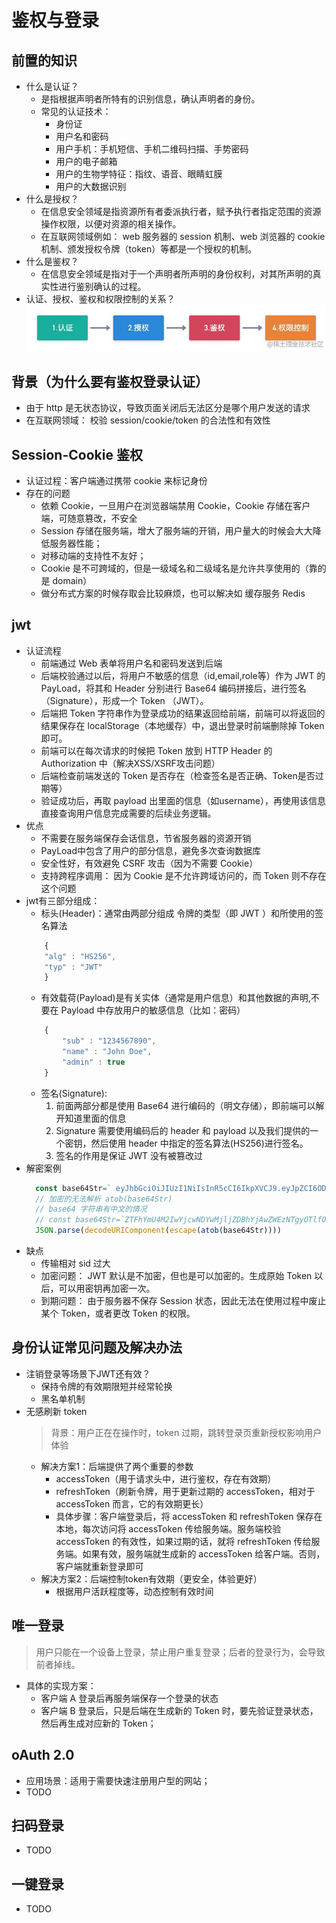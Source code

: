 # 鉴权与登录
## 前置的知识
* 什么是认证？
  - 是指根据声明者所特有的识别信息，确认声明者的身份。
  + 常见的认证技术：
    - 身份证
    - 用户名和密码
    - 用户手机：手机短信、手机二维码扫描、手势密码
    - 用户的电子邮箱
    - 用户的生物学特征：指纹、语音、眼睛虹膜
    - 用户的大数据识别
* 什么是授权？
  - 在信息安全领域是指资源所有者委派执行者，赋予执行者指定范围的资源操作权限，以便对资源的相关操作。
  - 在互联网领域例如： web 服务器的 session 机制、web 浏览器的 cookie 机制、颁发授权令牌（token）等都是一个授权的机制。
* 什么是鉴权？
  - 在信息安全领域是指对于一个声明者所声明的身份权利，对其所声明的真实性进行鉴别确认的过程。
* 认证、授权、鉴权和权限控制的关系？
  ![关系](./imgs/%E5%85%B3%E7%B3%BB.webp)

## 背景（为什么要有鉴权登录认证）
  - 由于 http 是无状态协议，导致页面关闭后无法区分是哪个用户发送的请求
  - 在互联网领域： 校验 session/cookie/token 的合法性和有效性

## Session-Cookie 鉴权
* 认证过程：客户端通过携带 cookie 来标记身份
* 存在的问题
   - 依赖 Cookie，一旦用户在浏览器端禁用 Cookie，Cookie 存储在客户端，可随意篡改，不安全
   - Session 存储在服务端，增大了服务端的开销，用户量大的时候会大大降低服务器性能；
   - 对移动端的支持性不友好；
   - Cookie 是不可跨域的，但是一级域名和二级域名是允许共享使用的（靠的是 domain）
   - 做分布式方案的时候存取会比较麻烦，也可以解决如 缓存服务 Redis

## jwt
* 认证流程
  - 前端通过 Web 表单将用户名和密码发送到后端
  - 后端校验通过以后，将用户不敏感的信息（id,email,role等）作为 JWT 的 PayLoad，将其和 Header 分别进行 Base64 编码拼接后，进行签名（Signature），形成一个 Token （JWT）。
  - 后端把 Token 字符串作为登录成功的结果返回给前端，前端可以将返回的结果保存在 localStorage（本地缓存）中，退出登录时前端删除掉 Token 即可。
  - 前端可以在每次请求的时候把 Token 放到 HTTP Header 的 Authorization 中（解决XSS/XSRF攻击问题）
  - 后端检查前端发送的 Token 是否存在（检查签名是否正确、Token是否过期等）
  - 验证成功后，再取 payload 出里面的信息（如username），再使用该信息直接查询用户信息完成需要的后续业务逻辑。
* 优点
  - 不需要在服务端保存会话信息，节省服务器的资源开销
  - PayLoad中包含了用户的部分信息，避免多次查询数据库
  - 安全性好，有效避免 CSRF 攻击（因为不需要 Cookie）
  - 支持跨程序调用： 因为 Cookie 是不允许跨域访问的，而 Token 则不存在这个问题
* jwt有三部分组成：
    - 标头(Header)：通常由两部分组成 令牌的类型（即 JWT ）和所使用的签名算法
    ```js
        {
        "alg" : "HS256",
        "typ" : "JWT"
        }
    ```
    - 有效载荷(Payload)是有关实体（通常是用户信息）和其他数据的声明,不要在 Payload 中存放用户的敏感信息（比如：密码）
    ```js
        {
            "sub" : "1234567890",
            "name" : "John Doe",
            "admin" : true
        }
    ```
    - 签名(Signature): 
      1. 前面两部分都是使用 Base64 进行编码的（明文存储），即前端可以解开知道里面的信息
      2. Signature 需要使用编码后的 header 和 payload 以及我们提供的一个密钥，然后使用 header 中指定的签名算法(HS256)进行签名。
      3. 签名的作用是保证 JWT 没有被篡改过
* 解密案例
  ```js
    const base64Str=` eyJhbGciOiJIUzI1NiIsInR5cCI6IkpXVCJ9.eyJpZCI6ODI0LCJwb2xpY2VJZCI6IjEyODAwMCIsInVzZXJOYW1lIjoi57O757uf566h55CG5ZGYIiwicm9sZXMiOlsic3lzdGVtVXNlciJdLCJkZXB0Ijp7Im5hbWUiOiLmjIfmjKXkuK3lv4MiLCJpZCI6MTN9LCJpYXQiOjE3MDA3MDUwNTUsImV4cCI6MTcwMDcxMjI1NX0.Gp_fDcGiYJo-4d4tBRuW2u0hOwsIhxoHPhPv4nL2gPc`;
    // 加密的无法解析 atob(base64Str)
    // base64 字符串有中文的情况
    // const base64Str=`ZTFhYmU4M2IwYjcwNDYwMjljZDBhYjAwZWEzNTgyOTlfOTE0NDA=`
    JSON.parse(decodeURIComponent(escape(atob(base64Str))))

  ```
* 缺点
  - 传输相对 sid 过大
  - 加密问题： JWT 默认是不加密，但也是可以加密的。生成原始 Token 以后，可以用密钥再加密一次。
  - 到期问题： 由于服务器不保存 Session 状态，因此无法在使用过程中废止某个 Token，或者更改 Token 的权限。
## 身份认证常见问题及解决办法
* 注销登录等场景下JWT还有效？
    - 保持令牌的有效期限短并经常轮换
    - 黑名单机制
* 无感刷新 token
  > 背景：用户正在在操作时，token 过期，跳转登录页重新授权影响用户体验
    + 解决方案1：后端提供了两个重要的参数
      - accessToken（用于请求头中，进行鉴权，存在有效期）
      - refreshToken（刷新令牌，用于更新过期的 accessToken，相对于 accessToken 而言，它的有效期更长）
      - 具体步骤：客户端登录后，将 accessToken 和 refreshToken 保存在本地，每次访问将 accessToken 传给服务端。服务端校验 accessToken 的有效性，如果过期的话，就将 refreshToken 传给服务端。如果有效，服务端就生成新的 accessToken 给客户端。否则，客户端就重新登录即可
    + 解决方案2：后端控制token有效期（更安全，体验更好）
       - 根据用户活跃程度等，动态控制有效时间
## 唯一登录
> 用户只能在一个设备上登录，禁止用户重复登录；后者的登录行为，会导致前者掉线。
* 具体的实现方案：
  - 客户端 A 登录后再服务端保存一个登录的状态
  - 客户端 B 登录后，只是后端在生成新的 Token 时，要先验证登录状态，然后再生成对应新的 Token；

## oAuth 2.0
* 应用场景：适用于需要快速注册用户型的网站；
* TODO

## 扫码登录
* TODO

## 一键登录
* TODO
